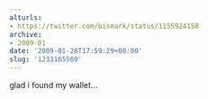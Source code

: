 ```yaml
---
alturls:
- https://twitter.com/bismark/status/1155924158
archive:
- 2009-01
date: '2009-01-28T17:59:29+00:00'
slug: '1233165569'
---
```


glad i found my wallet...

